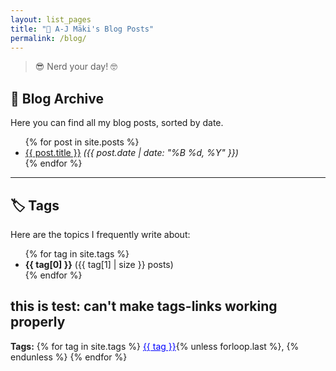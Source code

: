 ```yaml
---
layout: list_pages
title: "📝 A-J Mäki's Blog Posts"
permalink: /blog/
---
```


> 😎 Nerd your day! 🤓 

## 📝 Blog Archive  
Here you can find all my blog posts, sorted by date.

<ul>
  {% for post in site.posts %}
    <li>
      <a href="{{ post.url | relative_url }}">{{ post.title }}</a>  
      <em>({{ post.date | date: "%B %d, %Y" }})</em>
    </li>
  {% endfor %}
</ul>

---

## 🏷️ Tags  

Here are the topics I frequently write about:

<ul>
  {% for tag in site.tags %}
    <li><strong>{{ tag[0] }}</strong> ({{ tag[1] | size }} posts)</li>
  {% endfor %}
</ul>

## this is test: can't make tags-links working properly
<p>
  <strong>Tags:</strong>
  {% for tag in site.tags %}
    <a href="{{ site.baseurl }}/tags#{{ tag | slugify }}" style="color:blue;">{{ tag }}</a>{% unless forloop.last %}, {% endunless %}
  {% endfor %}
</p>


